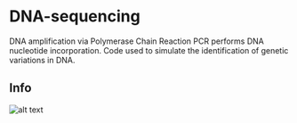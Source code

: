 # DNA-sequencing

DNA amplification via Polymerase Chain Reaction PCR performs DNA nucleotide incorporation. Code used to simulate the identification of genetic variations in DNA.

## Info
![alt text](https://github.com/popCoffee/Simulation-of-DNA-sequencing/blob/master/InkedKubal_Andrew_Poster-11.jpg)
